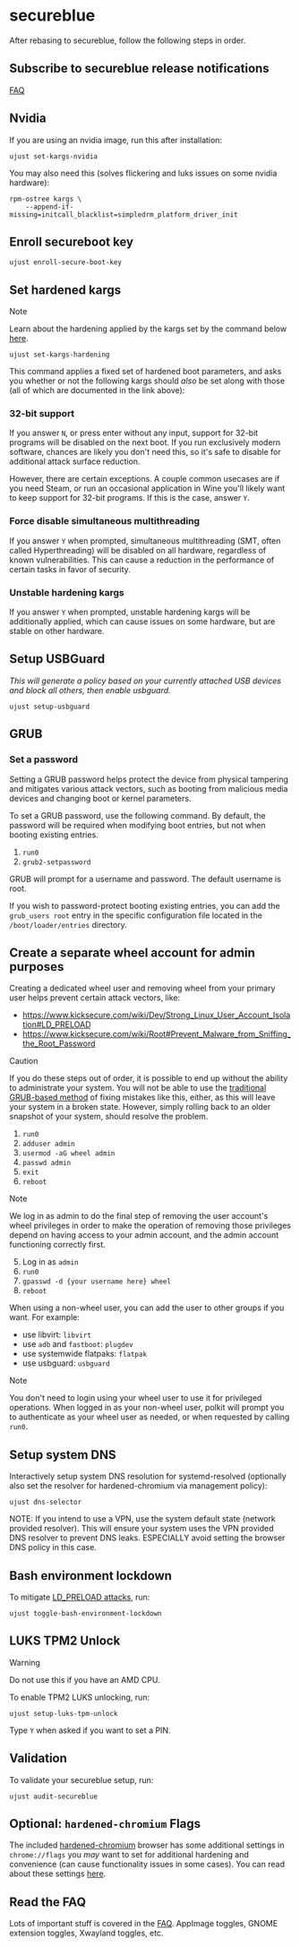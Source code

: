 # secureblue

After rebasing to secureblue, follow the following steps in order.

## Subscribe to secureblue release notifications

[FAQ](FAQ.md#releases)

## Nvidia
If you are using an nvidia image, run this after installation:

```
ujust set-kargs-nvidia
```

You may also need this (solves flickering and luks issues on some nvidia hardware):
```
rpm-ostree kargs \
    --append-if-missing=initcall_blacklist=simpledrm_platform_driver_init
```

## Enroll secureboot key

```
ujust enroll-secure-boot-key
```

## Set hardened kargs

> [!NOTE]
> Learn about the hardening applied by the kargs set by the command below [here](KARGS.md).

```
ujust set-kargs-hardening
```
This command applies a fixed set of hardened boot parameters, and asks you whether or not the following kargs should *also* be set along with those (all of which are documented in the link above):

### 32-bit support
If you answer `N`, or press enter without any input, support for 32-bit programs will be disabled on the next boot. If you run exclusively modern software, chances are likely you don't need this, so it's safe to disable for additional attack surface reduction.

However, there are certain exceptions. A couple common usecases are if you need Steam, or run an occasional application in Wine you'll likely want to keep support for 32-bit programs. If this is the case, answer `Y`.

### Force disable simultaneous multithreading
If you answer `Y` when prompted, simultaneous multithreading (SMT, often called Hyperthreading) will be disabled on all hardware, regardless of known vulnerabilities. This can cause a reduction in the performance of certain tasks in favor of security.

### Unstable hardening kargs
If you answer `Y` when prompted, unstable hardening kargs will be additionally applied, which can cause issues on some hardware, but are stable on other hardware.

## Setup USBGuard

*This will generate a policy based on your currently attached USB devices and block all others, then enable usbguard.*

```
ujust setup-usbguard
```

## GRUB
### Set a password

Setting a GRUB password helps protect the device from physical tampering and mitigates various attack vectors, such as booting from malicious media devices and changing boot or kernel parameters.

To set a GRUB password, use the following command. By default, the password will be required when modifying boot entries, but not when booting existing entries.

1. `run0`
2. `grub2-setpassword`

GRUB will prompt for a username and password. The default username is root.

If you wish to password-protect booting existing entries, you can add the `grub_users root` entry in the specific configuration file located in the `/boot/loader/entries` directory.

## Create a separate wheel account for admin purposes

Creating a dedicated wheel user and removing wheel from your primary user helps prevent certain attack vectors, like:

- https://www.kicksecure.com/wiki/Dev/Strong_Linux_User_Account_Isolation#LD_PRELOAD
- https://www.kicksecure.com/wiki/Root#Prevent_Malware_from_Sniffing_the_Root_Password

> [!CAUTION]
> If you do these steps out of order, it is possible to end up without the ability to administrate your system. You will not be able to use the [traditional GRUB-based method](https://linuxconfig.org/recover-reset-forgotten-linux-root-password) of fixing mistakes like this, either, as this will leave your system in a broken state. However, simply rolling back to an older snapshot of your system, should resolve the problem.
> 
1. `run0`
2. `adduser admin`
3. `usermod -aG wheel admin`
4. `passwd admin`
5. `exit`
6. `reboot`

> [!NOTE]
> We log in as admin to do the final step of removing the user account's wheel privileges in order to make the operation of removing those privileges depend on having access to your admin account, and the admin account functioning correctly first.

5. Log in as `admin`
6. `run0`
7. `gpasswd -d {your username here} wheel`
8. `reboot`

When using a non-wheel user, you can add the user to other groups if you want. For example:

- use libvirt: `libvirt`
- use `adb` and `fastboot`: `plugdev`
- use systemwide flatpaks: `flatpak`
- use usbguard: `usbguard`

> [!NOTE]
> You don't need to login using your wheel user to use it for privileged operations. When logged in as your non-wheel user, polkit will prompt you to authenticate as your wheel user as needed, or when requested by calling `run0`.

## Setup system DNS

Interactively setup system DNS resolution for systemd-resolved (optionally also set the resolver for hardened-chromium via management policy):

```
ujust dns-selector
```

NOTE: If you intend to use a VPN, use the system default state (network provided resolver). This will ensure your system uses the VPN provided DNS resolver to prevent DNS leaks. ESPECIALLY avoid setting the browser DNS policy in this case.

## Bash environment lockdown

To mitigate [LD_PRELOAD attacks](https://github.com/Aishou/wayland-keylogger), run:

```
ujust toggle-bash-environment-lockdown
```

## LUKS TPM2 Unlock

> [!WARNING]
> Do not use this if you have an AMD CPU.

To enable TPM2 LUKS unlocking, run:

```
ujust setup-luks-tpm-unlock
```
Type `Y` when asked if you want to set a PIN.

## Validation

To validate your secureblue setup, run:

```
ujust audit-secureblue
```

## Optional: `hardened-chromium` Flags
The included [hardened-chromium](https://github.com/secureblue/hardened-chromium) browser has some additional settings in `chrome://flags` you *may* want to set for additional hardening and convenience (can cause functionality issues in some cases).
You can read about these settings [here](https://github.com/secureblue/hardened-chromium?tab=readme-ov-file#post-install).

## Read the FAQ

Lots of important stuff is covered in the [FAQ](FAQ.md). AppImage toggles, GNOME extension toggles, Xwayland toggles, etc.
